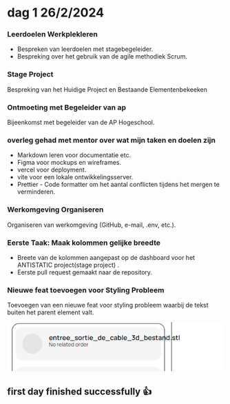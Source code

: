 # dag 1 26/2/2024

### Leerdoelen Werkplekleren

- Bespreken van leerdoelen met stagebegeleider.
- Bespreking over het gebruik van de agile methodiek Scrum.

### Stage Project

Bespreking van het Huidige Project en Bestaande Elementenbekeeken

### Ontmoeting met Begeleider van ap

Bijeenkomst met begeleider van de AP Hogeschool.

### overleg gehad met mentor over wat mijn taken en doelen zijn

- Markdown leren voor documentatie etc.
- Figma voor mockups en wireframes.
- vercel voor deployment.
- vite voor een lokale ontwikkelingsserver.
- Prettier - Code formatter om het aantal conflicten tijdens het mergen te verminderen.

### Werkomgeving Organiseren

Organiseren van werkomgeving (GitHub, e-mail, .env, etc.).

### Eerste Taak: Maak kolommen gelijke breedte

- Breete van de kolommen aangepast op de dashboard voor het ANTISTATIC project(stage project) .
- Eerste pull request gemaakt naar de repository.

### Nieuwe feat toevoegen voor Styling Probleem

Toevoegen van een nieuwe feat voor styling probleem waarbij de tekst buiten het parent element valt.

![Alt image](../assets/Schermafbeelding%202024-02-26%20192914.png)

## first day finished successfully 👍
